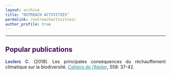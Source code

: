 ```yaml
---
layout: archive
title: "OUTREACH ACTIVITIES"
permalink: /outreachactivities/
author_profile: true
---
```

<style> body {text-align: justify} </style> <!-- Justify text. -->

------

## <span style="color:#440154">**Popular publications**</span>

<span style="color:#3B528B">**Leclerc C.**</span> (2018). Les principales conséquences du réchauffement climatique sur la biodiversité. <a href="https://editionsatelier.com/boutique/les-cahiers-de-l-atelier/133-pour-une-aconomie-au-service-de-la-planete-.html" target="_blank" style="color:#21908C;">*Cahiers de l’Atelier*</a>, 558: 37-42.